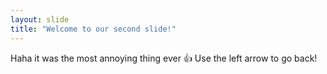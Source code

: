 ```yaml
---
layout: slide
title: "Welcome to our second slide!"
---
```

Haha it was the most annoying thing ever :+1:
Use the left arrow to go back!
